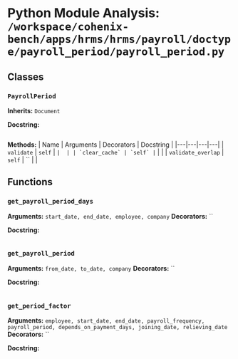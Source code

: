 # Python Module Analysis: `/workspace/cohenix-bench/apps/hrms/hrms/payroll/doctype/payroll_period/payroll_period.py`

## Classes

### `PayrollPeriod`
**Inherits:** `Document`


**Docstring:**
```

```

**Methods:**
| Name | Arguments | Decorators | Docstring |
|---|---|---|---|
| `validate` | `self` | `` |  |
| `clear_cache` | `self` | `` |  |
| `validate_overlap` | `self` | `` |  |





## Functions

### `get_payroll_period_days`
**Arguments:** `start_date, end_date, employee, company`
**Decorators:** ``

**Docstring:**
```

```
### `get_payroll_period`
**Arguments:** `from_date, to_date, company`
**Decorators:** ``

**Docstring:**
```

```
### `get_period_factor`
**Arguments:** `employee, start_date, end_date, payroll_frequency, payroll_period, depends_on_payment_days, joining_date, relieving_date`
**Decorators:** ``

**Docstring:**
```

```

